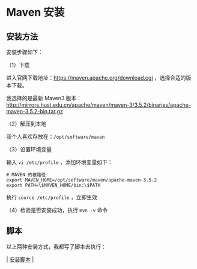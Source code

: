 # Maven 安装

## 安装方法

安装步骤如下：

（1）下载

进入官网下载地址：https://maven.apache.org/download.cgi ，选择合适的版本下载。

我选择的是最新 Maven3 版本：http://mirrors.hust.edu.cn/apache/maven/maven-3/3.5.2/binaries/apache-maven-3.5.2-bin.tar.gz

（2）解压到本地

我个人喜欢存放在：`/opt/software/maven`

（3）设置环境变量

输入 `vi /etc/profile` ，添加环境变量如下：

```
# MAVEN 的根路径
export MAVEN_HOME=/opt/software/maven/apache-maven-3.5.2
export PATH=\$MAVEN_HOME/bin:\$PATH
```

执行 `source /etc/profile` ，立即生效

（4）检验是否安装成功，执行 `mvn -v` 命令

## 脚本

以上两种安装方式，我都写了脚本去执行：

| [安装脚本](https://github.com/dunwu/linux/tree/master/codes/deploy/tool/maven) |
